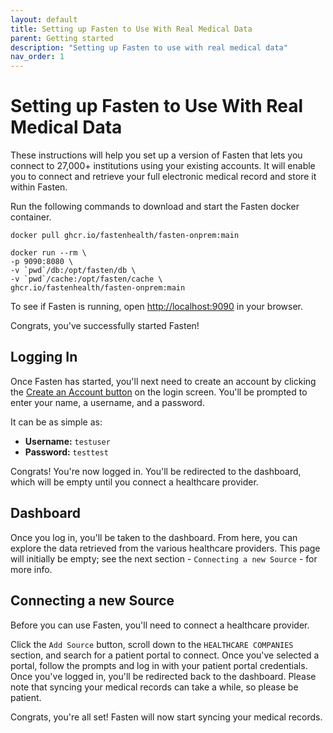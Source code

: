 ```yaml
---
layout: default
title: Setting up Fasten to Use With Real Medical Data
parent: Getting started
description: "Setting up Fasten to use with real medical data"
nav_order: 1
---
```


# Setting up Fasten to Use With Real Medical Data

These instructions will help you set up a version of Fasten that lets you connect to 27,000+ institutions using your existing accounts. It will enable you to connect and retrieve your full electronic medical record and store it within Fasten.

Run the following commands to download and start the Fasten docker container.

```
docker pull ghcr.io/fastenhealth/fasten-onprem:main

docker run --rm \  
-p 9090:8080 \  
-v `pwd`/db:/opt/fasten/db \  
-v `pwd`/cache:/opt/fasten/cache \  
ghcr.io/fastenhealth/fasten-onprem:main

```

To see if Fasten is running, open [http://localhost:9090](http://localhost:9090) in your browser.

Congrats, you've successfully started Fasten!

## Logging In

Once Fasten has started, you'll next need to create an account by clicking the [Create an Account button](http://localhost:9090/web/auth/signup) on the login screen. You'll be prompted to enter your name, a username, and a password.

It can be as simple as:

- **Username:** `testuser`
- **Password:** `testtest`

Congrats! You're now logged in. You'll be redirected to the dashboard, which will be empty until you connect a healthcare provider.

## Dashboard

Once you log in, you'll be taken to the dashboard.
From here, you can explore the data retrieved from the various healthcare providers.
This page will initially be empty; see the next section - `Connecting a new Source` - for more info.

## Connecting a new Source

Before you can use Fasten, you'll need to connect a healthcare provider.

Click the `Add Source` button, scroll down to the `HEALTHCARE COMPANIES` section, and search for a patient portal to connect. Once you've selected a portal, follow the prompts and log in with your patient portal credentials. Once you've logged in, you'll be redirected back to the dashboard. Please note that syncing your medical records can take a while, so please be patient.

Congrats, you're all set! Fasten will now start syncing your medical records.
